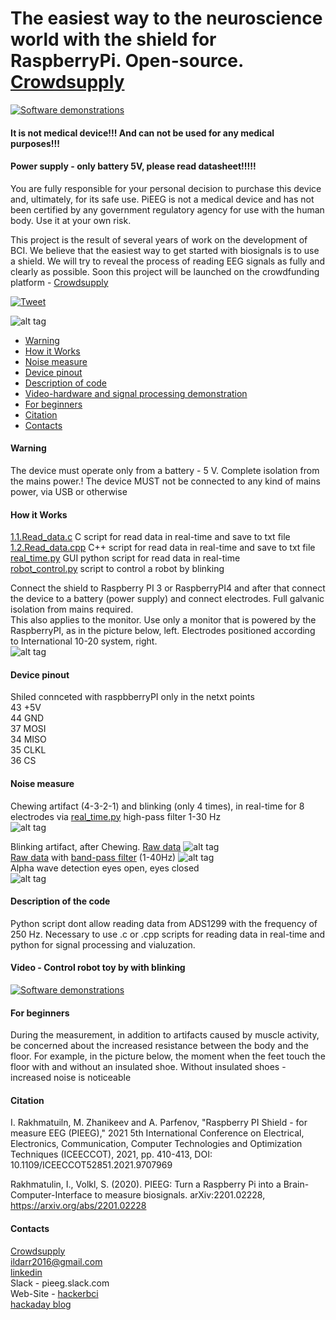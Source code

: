 # The easiest way to the neuroscience world with the shield for RaspberryPi. Open-source. [Crowdsupply](https://www.crowdsupply.com/hackerbci/pieeg)

[![Software demonstrations](https://github.com/Ildaron/EEGwithRaspberryPI/blob/master/Supplementary%20files/fig19.bmp)](https://www.crowdsupply.com/hackerbci/pieeg)     
#### It is not medical device!!! And can not be used for any medical purposes!!!  
#### Power supply - only battery 5V, please read datasheet!!!!!  
You are fully responsible for your personal decision to purchase this device and, ultimately, for its safe use. PiEEG is not a medical device and has not been certified by any government regulatory agency for use with the human body. Use it at your own risk.  



This project is the result of several years of work on the development of BCI. We believe that the easiest way to get started with biosignals is to use a shield.
We will try to reveal the process of reading EEG signals as fully and clearly as possible. Soon this project will be launched on the crowdfunding platform - [Crowdsupply](https://www.crowdsupply.com/hackerbci/pieeg)

[![Tweet](https://img.shields.io/twitter/url/http/shields.io.svg?style=social)](https://twitter.com/intent/tweet?text=DIY%20Brain-Computer%20%20interface%20PIEEG%20&url=https://github.com/Ildaron/EEGwithRaspberryPI&hashtags=RaspberryPI,EEG,python,opensource)

![alt tag](https://github.com/Ildaron/EEGwithRaspberryPI/blob/master/Supplementary%20files/fig.15...jpg "general view")​
-  [Warning](https://github.com/Ildaron/EEGwithRaspberryPI#warning)
-  [How it Works](https://github.com/Ildaron/EEGwithRaspberryPI/blob/master/README.md#how-it-works)
-  [Noise measure](https://github.com/Ildaron/EEGwithRaspberryPI#noise-measure)
-  [Device pinout](https://github.com/Ildaron/EEGwithRaspberryPI/blob/master/README.md#device-pinout)   
-  [Description of code](https://github.com/Ildaron/EEGwithRaspberryPI/blob/master/README.md#description-of-code)
-  [Video-hardware and signal processing demonstration](https://github.com/Ildaron/EEGwithRaspberryPI/blob/master/README.md#video---hardware-and-signal-processing-demonstration) 
-  [For beginners](https://github.com/Ildaron/EEGwithRaspberryPI/blob/master/README.md#for-beginners)        
-  [Citation](https://github.com/Ildaron/EEGwithRaspberryPI/blob/master/README.md#citation)   
-  [Contacts](https://github.com/Ildaron/EEGwithRaspberryPI#contacts)  

#### Warning 
The device must operate only from a battery - 5 V. Complete isolation from the mains power.! The device MUST not be connected to any kind of mains power, via USB or otherwise   

#### How it Works   
 [1.1.Read_data.c](https://github.com/Ildaron/EEGwithRaspberryPI/blob/master/1.1.Read_data.c) C script for read data in real-time and save to txt file  
 [1.2.Read_data.cpp](https://github.com/Ildaron/EEGwithRaspberryPI/blob/master/1.2.Read_data.cpp) C++ script for read data in real-time and save to txt file   
 [real_time.py](https://github.com/Ildaron/EEGwithRaspberryPI/blob/master/GUI/real_time.py) GUI python script for read data in real-time    
 [robot_control.py](https://github.com/Ildaron/EEGwithRaspberryPI/blob/master/Robot_control/robot_control.py) script to control a robot by blinking  




Connect the shield to Raspberry PI 3 or RaspberryPI4 and after that connect the device to a battery (power supply) and connect electrodes.
Full galvanic isolation from mains required.  
This also applies to the monitor. Use only a monitor that is powered by the RaspberryPI, as in the picture below, left. Electrodes positioned according to International 10-20 system, right.    
![alt tag](https://github.com/Ildaron/EEGwithRaspberryPI/blob/master/Supplementary%20files/fig.7.bmp "general view")​

#### Device pinout  
Shiled connceted with raspbberryPI only in the netxt points     
  43  +5V  
  44  GND  
  37  MOSI  
  34  MISO  
  35  CLKL  
  36  CS  
  
#### Noise measure


Chewing artifact (4-3-2-1) and blinking (only 4 times), in real-time for 8 electrodes via [real_time.py](https://github.com/Ildaron/EEGwithRaspberryPI/blob/master/GUI/real_time.py) high-pass filter 1-30 Hz    
![alt tag](https://github.com/Ildaron/EEGwithRaspberryPI/blob/master/Supplementary%20files/fig.16.jpg "general view")​  

Blinking artifact, after Chewing. [Raw data](https://github.com/Ildaron/EEGwithRaspberryPI/blob/master/dataset/2.Blinking_Chewing.txt)
![alt tag](https://github.com/Ildaron/EEGwithRaspberryPI/blob/master/Supplementary%20files/fig.9.row_dara.bmp "general view")​  
[Raw data](https://github.com/Ildaron/EEGwithRaspberryPI/blob/master/dataset/2.Blinking_Chewing.txt) with [band-pass filter](https://github.com/Ildaron/EEGwithRaspberryPI/blob/master/2.Data_filter.py) (1-40Hz)
![alt tag](https://github.com/Ildaron/EEGwithRaspberryPI/blob/master/Supplementary%20files/fig.10.band_bass.bmp "general view")​  
Alpha wave detection eyes open, eyes closed  
![alt tag](https://github.com/Ildaron/EEGwithRaspberryPI/blob/master/Supplementary%20files/Fig.11.alpha.bmp "general view")​  
#### Description of the code  
Python script dont allow reading data from ADS1299 with the frequency of 250 Hz. Necessary to use .c or .cpp scripts for reading data in real-time and python for signal processing and vialuzation.   
 


#### Video - Control robot toy by with blinking  
[![Software demonstrations](https://github.com/Ildaron/EEGwithRaspberryPI/blob/master/Supplementary%20files/fig.18.jpg)](https://youtu.be/wNgCEKIXGUY)      


#### For beginners
During the measurement, in addition to artifacts caused by muscle activity, be concerned about the increased resistance between the body and the floor. For example, in the picture below, the moment when the feet touch the floor with and without an insulated shoe. Without insulated shoes - increased noise is noticeable




#### Citation  
I. Rakhmatuiln, M. Zhanikeev and A. Parfenov, "Raspberry PI Shield - for measure EEG (PIEEG)," 2021 5th International Conference on Electrical, Electronics, Communication, Computer Technologies and Optimization Techniques (ICEECCOT), 2021, pp. 410-413, DOI: 10.1109/ICEECCOT52851.2021.9707969  


Rakhmatulin, I., Volkl, S. (2020). PIEEG: Turn a Raspberry Pi into a Brain-Computer-Interface to measure biosignals. arXiv:2201.02228, https://arxiv.org/abs/2201.02228  

#### Contacts  
[Crowdsupply](https://www.crowdsupply.com/hackerbci/pieeg)  
ildarr2016@gmail.com  
[linkedin](https://www.linkedin.com/in/ildar-rakhmatulin-262a66112/)  
Slack - pieeg.slack.com  
Web-Site - [hackerbci](https://www.hackerbci.com/)   
[hackaday blog](https://hackaday.io/project/183912-pieeg-for-converting-raspberrypi-to-brain-computer/)
